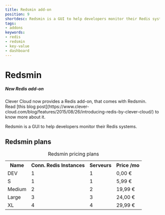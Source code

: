 ```yaml
---
title: Redsmin add-on
position: 9
shortdesc: Redsmin is a GUI to help developers monitor their Redis systems.
tags:
- addons
keywords:
- redis
- redsmin
- key-value
- dashboard
---
```


# Redsmin

<div class="alert alert-hot-problems">
  <h5>New Redis add-on</h5>
  <div>Clever Cloud now provides a Redis add-on, that comes with Redsmin.<br />
  Read [this blog post](https://www.clever-cloud.com/blog/features/2015/08/26/introducing-redis-by-clever-cloud/) to
  know more about it.</div>
</div>

Redsmin is a GUI to help developers monitor their Redis systems.

## Redsmin plans

<table class="table table-bordered table-striped dataTable"><caption>Redsmin pricing plans</caption>
<tr>
<th>Name</th>
<th>Conn. Redis Instances</th>
<th>Serveurs</th>
<th>Price /mo</th>
</tr>
<tr>
<td class="cc-col__price "><span class="label cc-label__price label-info">DEV</span></td>
<td>1</td>
<td>1</td>
<td>0,00 €</td>
</tr>
<tr>
<td class="cc-col__price "><span class="label cc-label__price label-info">S</span></td>
<td>1</td>
<td>1</td>
<td>5,99 €</td>
</tr>
<tr>
<td class="cc-col__price "><span class="label cc-label__price label-info">Medium</span></td>
<td>2</td>
<td>2</td>
<td>19,99 €</td>
</tr>
<tr>
<td class="cc-col__price "><span class="label cc-label__price label-info">Large</span></td>
<td>3</td>
<td>3</td>
<td>24,00 €</td>
</tr>
<tr>
<td class="cc-col__price "><span class="label cc-label__price label-info">XL</span></td>
<td>4</td>
<td>4</td>
<td>29,99 €</td>
</tr>
</table>
